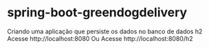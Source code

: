 # spring-boot-greendogdelivery

Criando uma aplicação que persiste os dados no banco de dados h2
Acesse http://localhost:8080
Ou
Acesse http://localhost:8080/h2
